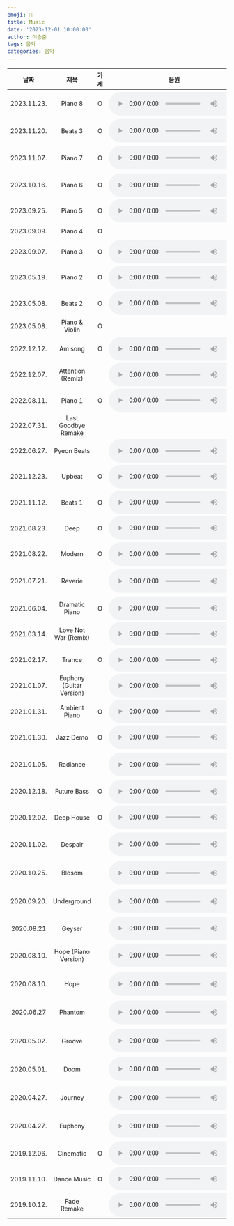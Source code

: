 ```yaml
---
emoji: 🎵
title: Music
date: '2023-12-01 10:00:00'
author: 이승준
tags: 음악
categories: 음악
---
```


<html>
<table>
    <thead>
        <th>날짜</th>
        <th>제목</th>
        <th>가제</th>
        <th>음원</th>
        <th>악보</th>
        <th>비고</th>
    </thead>
    <tbody>
        <tr>
            <td style="text-align: center; vertical-align: middle;">2023.11.23.</td>
            <td style="text-align: center; vertical-align: middle;">Piano 8</td>
            <td style="text-align: center; vertical-align: middle;">O</td>
            <td style="text-align: center; vertical-align: middle;">
                <audio style="vertical-align: middle;" controls>
                    <source src="/music/Piano_8.wav" type="audio/wav" />
                </audio>
            </td>
            <td style="padding: 3px 3px;">
                <a href="" onclick="window.open('/music/Piano_8.pdf')">
                    <img src="/PDF_file_icon.svg" /></a>
            </td>
            <td style="text-align: center; vertical-align: middle;"><b>최종본</b></td>
        </tr>
        <tr>
            <td style="text-align: center; vertical-align: middle;">2023.11.20.</td>
            <td style="text-align: center; vertical-align: middle;">Beats 3</td>
            <td style="text-align: center; vertical-align: middle;">O</td>
            <td style="text-align: center; vertical-align: middle;">
                <audio style="vertical-align: middle;" controls>
                    <source src="/music/Beats_3.wav" type="audio/wav" />
                </audio>
            </td>
            <td style="text-align: center; vertical-align: middle;"></td>
            <td style="text-align: center; vertical-align: middle;">데모</td>
        </tr>
        <tr>
            <td style="text-align: center; vertical-align: middle;">2023.11.07.</td>
            <td style="text-align: center; vertical-align: middle;">Piano 7</td>
            <td style="text-align: center; vertical-align: middle;">O</td>
            <td style="text-align: center; vertical-align: middle;">
                <audio style="vertical-align: middle;" controls>
                    <source src="/music/Piano_7.wav" type="audio/wav" />
                </audio>
            </td>
            <td style="padding: 3px 3px;">
                <a href="" onclick="window.open('/music/Piano_7.pdf')">
                    <img src="/PDF_file_icon.svg" /></a>
            </td>
            <td style="text-align: center; vertical-align: middle;"><b>최종본</b></td>
        </tr>
        <tr>
            <td style="text-align: center; vertical-align: middle;">2023.10.16.</td>
            <td style="text-align: center; vertical-align: middle;">Piano 6</td>
            <td style="text-align: center; vertical-align: middle;">O</td>
            <td style="text-align: center; vertical-align: middle;">
                <audio style="vertical-align: middle;" controls>
                    <source src="/music/Piano_6.m4a" type="audio/x-m4a" />
                </audio>
            </td>
            <td style="text-align: center; vertical-align: middle;"></td>
            <td style="text-align: center; vertical-align: middle;">데모</td>
        </tr>
        <tr>
            <td style="text-align: center; vertical-align: middle;">2023.09.25.</td>
            <td style="text-align: center; vertical-align: middle;">Piano 5</td>
            <td style="text-align: center; vertical-align: middle;">O</td>
            <td style="text-align: center; vertical-align: middle;">
                <audio style="vertical-align: middle;" controls>
                    <source src="/music/Piano_5.m4a" type="audio/x-m4a" />
                </audio>
            </td>
            <td style="padding: 3px 3px;">
                <a href="" onclick="window.open('/music/Piano_5.pdf')">
                    <img src="/PDF_file_icon.svg" /></a>
            </td>
            <td style="text-align: center; vertical-align: middle;"></td>
        </tr>
        <tr>
            <td style="text-align: center; vertical-align: middle;">2023.09.09.</td>
            <td style="text-align: center; vertical-align: middle;">Piano 4</td>
            <td style="text-align: center; vertical-align: middle;">O</td>
            <td style="text-align: center; vertical-align: middle;"></td>
            <td style="padding: 3px 3px;">
                <a href="" onclick="window.open('/music/Piano_4.pdf')">
                    <img src="/PDF_file_icon.svg" /></a>
            </td>
            <td style="text-align: center; vertical-align: middle;"></td>
        </tr>
        <tr>
            <td style="text-align: center; vertical-align: middle;">2023.09.07.</td>
            <td style="text-align: center; vertical-align: middle;">Piano 3</td>
            <td style="text-align: center; vertical-align: middle;">O</td>
            <td style="text-align: center; vertical-align: middle;">
                <audio style="vertical-align: middle;" controls>
                    <source src="/music/Piano_3.wav" type="audio/wav" />
                </audio>
            </td>
            <td style="text-align: center; vertical-align: middle;"></td>
            <td style="text-align: center; vertical-align: middle;">데모</td>
        </tr>
        <tr>
            <td style="text-align: center; vertical-align: middle;">2023.05.19.</td>
            <td style="text-align: center; vertical-align: middle;">Piano 2</td>
            <td style="text-align: center; vertical-align: middle;">O</td>
            <td style="text-align: center; vertical-align: middle;">
                <audio style="vertical-align: middle;" controls>
                    <source src="/music/Piano_2.wav" type="audio/wav" />
                </audio>
            </td>
            <td style="padding: 3px 3px;">
                <a href="" onclick="window.open('/music/Piano_2.pdf')">
                    <img src="/PDF_file_icon.svg" /></a>
            </td>
            <td style="text-align: center; vertical-align: middle;"></td>
        </tr>
        <tr>
            <td style="text-align: center; vertical-align: middle;">2023.05.08.</td>
            <td style="text-align: center; vertical-align: middle;">Beats 2</td>
            <td style="text-align: center; vertical-align: middle;">O</td>
            <td style="text-align: center; vertical-align: middle;">
                <audio style="vertical-align: middle;" controls>
                    <source src="/music/Beats_2.wav" type="audio/wav" />
                </audio>
            </td>
            <td style="text-align: center; vertical-align: middle;"></td>
            <td style="text-align: center; vertical-align: middle;">데모</td>
        </tr>
        <tr>
            <td style="text-align: center; vertical-align: middle;">2023.05.08.</td>
            <td style="text-align: center; vertical-align: middle;">Piano &amp; Violin</td>
            <td style="text-align: center; vertical-align: middle;">O</td>
            <td style="text-align: center; vertical-align: middle;"></td>
            <td style="text-align: center; vertical-align: middle;"></td>
            <td style="text-align: center; vertical-align: middle;">데모</td>
        </tr>
        <tr>
            <td style="text-align: center; vertical-align: middle;">2022.12.12.</td>
            <td style="text-align: center; vertical-align: middle;">Am song</td>
            <td style="text-align: center; vertical-align: middle;">O</td>
            <td style="text-align: center; vertical-align: middle;">
                <audio style="vertical-align: middle;" controls>
                    <source src="/music/A_sharp_m_song.wav" type="audio/wav" />
                </audio>
            </td>
            <td style="text-align: center; vertical-align: middle;"></td>
            <td style="text-align: center; vertical-align: middle;">데모</td>
        </tr>
        <tr>
            <td style="text-align: center; vertical-align: middle;">2022.12.07.</td>
            <td style="text-align: center; vertical-align: middle;">Attention (Remix)</td>
            <td style="text-align: center; vertical-align: middle;"></td>
            <td style="text-align: center; vertical-align: middle;">
                <audio style="vertical-align: middle;" controls>
                    <source src="/music/Attention_(Remix).wav" type="audio/wav" />
                </audio>
            </td>
            <td style="text-align: center; vertical-align: middle;"></td>
            <td style="text-align: center; vertical-align: middle;">데모</td>
        </tr>
        <tr>
            <td style="text-align: center; vertical-align: middle;">2022.08.11.</td>
            <td style="text-align: center; vertical-align: middle;">Piano 1</td>
            <td style="text-align: center; vertical-align: middle;">O</td>
            <td style="text-align: center; vertical-align: middle;">
                <audio style="vertical-align: middle;" controls>
                    <source src="/music/Piano_1.wav" type="audio/wav" />
                </audio>
            </td>
            <td style="text-align: center; vertical-align: middle;"></td>
            <td style="text-align: center; vertical-align: middle;">데모</td>
        </tr>
        <tr>
            <td style="text-align: center; vertical-align: middle;">2022.07.31.</td>
            <td style="text-align: center; vertical-align: middle;">Last Goodbye Remake</td>
            <td style="text-align: center; vertical-align: middle;"></td>
            <td style="text-align: center; vertical-align: middle;"></td>
            <td style="text-align: center; vertical-align: middle;"></td>
            <td style="text-align: center; vertical-align: middle;">데모</td>
        </tr>
        <tr>
            <td style="text-align: center; vertical-align: middle;">2022.06.27.</td>
            <td style="text-align: center; vertical-align: middle;">Pyeon Beats</td>
            <td style="text-align: center; vertical-align: middle;"></td>
            <td style="text-align: center; vertical-align: middle;">
                <audio style="vertical-align: middle;" controls>
                    <source src="/music/Pyeon_Beats.wav" type="audio/wav" />
                </audio>
            </td>
            <td style="text-align: center; vertical-align: middle;"></td>
            <td style="text-align: center; vertical-align: middle;">데모</td>
        </tr>
        <tr>
            <td style="text-align: center; vertical-align: middle;">2021.12.23.</td>
            <td style="text-align: center; vertical-align: middle;">Upbeat</td>
            <td style="text-align: center; vertical-align: middle;">O</td>
            <td style="text-align: center; vertical-align: middle;">
                <audio style="vertical-align: middle;" controls>
                    <source src="/music/Upbeat.wav" type="audio/wav" />
                </audio>
            </td>
            <td style="text-align: center; vertical-align: middle;"></td>
            <td style="text-align: center; vertical-align: middle;">데모</td>
        </tr>
        <tr>
            <td style="text-align: center; vertical-align: middle;">2021.11.12.</td>
            <td style="text-align: center; vertical-align: middle;">Beats 1</td>
            <td style="text-align: center; vertical-align: middle;">O</td>
            <td style="text-align: center; vertical-align: middle;">
                <audio style="vertical-align: middle;" controls>
                    <source src="/music/Beats_1.mp3" type="audio/mpeg" />
                </audio>
            </td>
            <td style="text-align: center; vertical-align: middle;"></td>
            <td style="text-align: center; vertical-align: middle;">데모</td>
        </tr>
        <tr>
            <td style="text-align: center; vertical-align: middle;">2021.08.23.</td>
            <td style="text-align: center; vertical-align: middle;">Deep</td>
            <td style="text-align: center; vertical-align: middle;">O</td>
            <td style="text-align: center; vertical-align: middle;">
                <audio style="vertical-align: middle;" controls>
                    <source src="/music/Deep.wav" type="audio/wav" />
                </audio>
            </td>
            <td style="text-align: center; vertical-align: middle;"></td>
            <td style="text-align: center; vertical-align: middle;">데모</td>
        </tr>
        <tr>
            <td style="text-align: center; vertical-align: middle;">2021.08.22.</td>
            <td style="text-align: center; vertical-align: middle;">Modern</td>
            <td style="text-align: center; vertical-align: middle;">O</td>
            <td style="text-align: center; vertical-align: middle;">
                <audio style="vertical-align: middle;" controls>
                    <source src="/music/Modern.m4a" type="audio/x-m4a" />
                </audio>
            </td>
            <td style="text-align: center; vertical-align: middle;"></td>
            <td style="text-align: center; vertical-align: middle;">데모</td>
        </tr>
        <tr>
            <td style="text-align: center; vertical-align: middle;">2021.07.21.</td>
            <td style="text-align: center; vertical-align: middle;">Reverie</td>
            <td style="text-align: center; vertical-align: middle;"></td>
            <td style="text-align: center; vertical-align: middle;">
                <audio style="vertical-align: middle;" controls>
                    <source src="/music/Reverie.wav" type="audio/wav" />
                </audio>
            </td>
            <td style="text-align: center; vertical-align: middle;"></td>
            <td style="text-align: center; vertical-align: middle;"><b>최종본</b></td>
        </tr>
        <tr>
            <td style="text-align: center; vertical-align: middle;">2021.06.04.</td>
            <td style="text-align: center; vertical-align: middle;">Dramatic Piano</td>
            <td style="text-align: center; vertical-align: middle;">O</td>
            <td style="text-align: center; vertical-align: middle;">
                <audio style="vertical-align: middle;" controls>
                    <source src="/music/Dramatic_Piano.m4a" type="audio/x-m4a" />
                </audio>
            </td>
            <td style="text-align: center; vertical-align: middle;"></td>
            <td style="text-align: center; vertical-align: middle;">데모</td>
        </tr>
        <tr>
            <td style="text-align: center; vertical-align: middle;">2021.03.14.</td>
            <td style="text-align: center; vertical-align: middle;">Love Not War (Remix)</td>
            <td style="text-align: center; vertical-align: middle;"></td>
            <td style="text-align: center; vertical-align: middle;">
                <audio style="vertical-align: middle;" controls>
                    <source src="/music/Love_Not_War_(Remix).mp3" type="audio/mpeg" />
                </audio>
            </td>
            <td style="text-align: center; vertical-align: middle;"></td>
            <td style="text-align: center; vertical-align: middle;">데모</td>
        </tr>
        <tr>
            <td style="text-align: center; vertical-align: middle;">2021.02.17.</td>
            <td style="text-align: center; vertical-align: middle;">Trance</td>
            <td style="text-align: center; vertical-align: middle;">O</td>
            <td style="text-align: center; vertical-align: middle;">
                <audio style="vertical-align: middle;" controls>
                    <source src="/music/Trance.mp3" type="audio/mpeg" />
                </audio>
            </td>
            <td style="text-align: center; vertical-align: middle;"></td>
            <td style="text-align: center; vertical-align: middle;">데모</td>
        </tr>
        <tr>
            <td style="text-align: center; vertical-align: middle;">2021.01.07.</td>
            <td style="text-align: center; vertical-align: middle;">Euphony (Guitar Version)</td>
            <td style="text-align: center; vertical-align: middle;"></td>
            <td style="text-align: center; vertical-align: middle;">
                <audio style="vertical-align: middle;" controls>
                    <source src="/music/Euphony_(Guitar_Version).wav" type="audio/wav" />
                </audio>
            </td>
            <td style="text-align: center; vertical-align: middle;"></td>
            <td style="text-align: center; vertical-align: middle;"></td>
        </tr>
        <tr>
            <td style="text-align: center; vertical-align: middle;">2021.01.31.</td>
            <td style="text-align: center; vertical-align: middle;">Ambient Piano</td>
            <td style="text-align: center; vertical-align: middle;">O</td>
            <td style="text-align: center; vertical-align: middle;">
                <audio style="vertical-align: middle;" controls>
                    <source src="/music/Ambient_Piano.mp3" type="audio/mpeg" />
                </audio>
            </td>
            <td style="text-align: center; vertical-align: middle;"></td>
            <td style="text-align: center; vertical-align: middle;">데모</td>
        </tr>
        <tr>
            <td style="text-align: center; vertical-align: middle;">2021.01.30.</td>
            <td style="text-align: center; vertical-align: middle;">Jazz Demo</td>
            <td style="text-align: center; vertical-align: middle;">O</td>
            <td style="text-align: center; vertical-align: middle;">
                <audio style="vertical-align: middle;" controls>
                    <source src="/music/Jazz_Demo.mp3" type="audio/mpeg" />
                </audio>
            </td>
            <td style="padding: 3px 3px;">
                <a href="" onclick="window.open('/music/Jazz_Demo.pdf')">
                    <img src="/PDF_file_icon.svg" /></a>
            </td>
            <td style="text-align: center; vertical-align: middle;">데모</td>
        </tr>
        <tr>
            <td style="text-align: center; vertical-align: middle;">2021.01.05.</td>
            <td style="text-align: center; vertical-align: middle;">Radiance</td>
            <td style="text-align: center; vertical-align: middle;"></td>
            <td style="text-align: center; vertical-align: middle;">
                <audio style="vertical-align: middle;" controls>
                    <source src="/music/Radiance.wav" type="audio/wav" />
                </audio>
            </td>
            <td style="text-align: center; vertical-align: middle;"></td>
            <td style="text-align: center; vertical-align: middle;"><b>최종본</b></td>
        </tr>
        <tr>
            <td style="text-align: center; vertical-align: middle;">2020.12.18.</td>
            <td style="text-align: center; vertical-align: middle;">Future Bass</td>
            <td style="text-align: center; vertical-align: middle;">O</td>
            <td style="text-align: center; vertical-align: middle;">
                <audio style="vertical-align: middle;" controls>
                    <source src="/music/Future_Bass.wav" type="audio/wav" />
                </audio>
            </td>
            <td style="text-align: center; vertical-align: middle;"></td>
            <td style="text-align: center; vertical-align: middle;">데모</td>
        </tr>
        <tr>
            <td style="text-align: center; vertical-align: middle;">2020.12.02.</td>
            <td style="text-align: center; vertical-align: middle;">Deep House</td>
            <td style="text-align: center; vertical-align: middle;">O</td>
            <td style="text-align: center; vertical-align: middle;">
                <audio style="vertical-align: middle;" controls>
                    <source src="/music/Deep_House.mp3" type="audio/mpeg" />
                </audio>
            </td>
            <td style="text-align: center; vertical-align: middle;"></td>
            <td style="text-align: center; vertical-align: middle;"></td>
        </tr>
        <tr>
            <td style="text-align: center; vertical-align: middle;">2020.11.02.</td>
            <td style="text-align: center; vertical-align: middle;">Despair</td>
            <td style="text-align: center; vertical-align: middle;"></td>
            <td style="text-align: center; vertical-align: middle;">
                <audio style="vertical-align: middle;" controls>
                    <source src="/music/Despair.mp3" type="audio/mpeg" />
                </audio>
            </td>
            <td style="padding: 3px 3px;">
                <a href="" onclick="window.open('/music/Despair.pdf')">
                    <img src="/PDF_file_icon.svg" /></a>
            </td>
            <td style="text-align: center; vertical-align: middle;"><b>최종본</b></td>
        </tr>
        <tr>
            <td style="text-align: center; vertical-align: middle;">2020.10.25.</td>
            <td style="text-align: center; vertical-align: middle;">Blosom</td>
            <td style="text-align: center; vertical-align: middle;"></td>
            <td style="text-align: center; vertical-align: middle;">
                <audio style="vertical-align: middle;" controls>
                    <source src="/music/Blossom.mp3" type="audio/mpeg" />
                </audio>
            </td>
            <td style="padding: 3px 3px;">
                <a href="" onclick="window.open('/music/Blossom.pdf')">
                    <img src="/PDF_file_icon.svg" /></a>
            </td>
            <td style="text-align: center; vertical-align: middle;"><b>최종본</b></td>
        </tr>
        <tr>
            <td style="text-align: center; vertical-align: middle;">2020.09.20.</td>
            <td style="text-align: center; vertical-align: middle;">Underground</td>
            <td style="text-align: center; vertical-align: middle;"></td>
            <td style="text-align: center; vertical-align: middle;">
                <audio style="vertical-align: middle;" controls>
                    <source src="/music/Underground.mp3" type="audio/mpeg" />
                </audio>
            </td>
            <td style="text-align: center; vertical-align: middle;"></td>
            <td style="text-align: center; vertical-align: middle;"><b>최종본</b></td>
        </tr>
        <tr>
            <td style="text-align: center; vertical-align: middle;">2020.08.21</td>
            <td style="text-align: center; vertical-align: middle;">Geyser</td>
            <td style="text-align: center; vertical-align: middle;"></td>
            <td style="text-align: center; vertical-align: middle;">
                <audio style="vertical-align: middle;" controls>
                    <source src="/music/Geyser.wav" type="audio/wav" />
                </audio>
            </td>
            <td style="text-align: center; vertical-align: middle;"></td>
            <td style="text-align: center; vertical-align: middle;"></td>
        </tr>
        <tr>
            <td style="text-align: center; vertical-align: middle;">2020.08.10.</td>
            <td style="text-align: center; vertical-align: middle;">Hope (Piano Version)</td>
            <td style="text-align: center; vertical-align: middle;"></td>
            <td style="text-align: center; vertical-align: middle;">
                <audio style="vertical-align: middle;" controls>
                    <source src="/music/Hope_(Piano_Version).mp3" type="audio/mpeg" />
                </audio>
            </td>
            <td style="padding: 3px 3px;">
                <a href="" onclick="window.open('/music/Hope.pdf')">
                    <img src="/PDF_file_icon.svg" /></a>
            </td>
            <td style="text-align: center; vertical-align: middle;"><b>최종본</b></td>
        </tr>
        <tr>
            <td style="text-align: center; vertical-align: middle;">2020.08.10.</td>
            <td style="text-align: center; vertical-align: middle;">Hope</td>
            <td style="text-align: center; vertical-align: middle;"></td>
            <td style="text-align: center; vertical-align: middle;">
                <audio style="vertical-align: middle;" controls>
                    <source src="/music/Hope.mp3" type="audio/mpeg" />
                </audio>
            </td>
            <td style="text-align: center; vertical-align: middle;"></td>
            <td style="text-align: center; vertical-align: middle;"><b>최종본</b></td>
        </tr>
        <tr>
            <td style="text-align: center; vertical-align: middle;">2020.06.27</td>
            <td style="text-align: center; vertical-align: middle;">Phantom</td>
            <td style="text-align: center; vertical-align: middle;"></td>
            <td style="text-align: center; vertical-align: middle;">
                <audio style="vertical-align: middle;" controls>
                    <source src="/music/Phantom.mp3" type="audio/mpeg" />
                </audio>
            </td>
            <td style="text-align: center; vertical-align: middle;"></td>
            <td style="text-align: center; vertical-align: middle;"><b>최종본</b></td>
        </tr>
        <tr>
            <td style="text-align: center; vertical-align: middle;">2020.05.02.</td>
            <td style="text-align: center; vertical-align: middle;">Groove</td>
            <td style="text-align: center; vertical-align: middle;"></td>
            <td style="text-align: center; vertical-align: middle;">
                <audio style="vertical-align: middle;" controls>
                    <source src="/music/Groove.mp3" type="audio/mpeg" />
                </audio>
            </td>
            <td style="text-align: center; vertical-align: middle;"></td>
            <td style="text-align: center; vertical-align: middle;"><b>최종본</b></td>
        </tr>
        <tr>
            <td style="text-align: center; vertical-align: middle;">2020.05.01.</td>
            <td style="text-align: center; vertical-align: middle;">Doom</td>
            <td style="text-align: center; vertical-align: middle;"></td>
            <td style="text-align: center; vertical-align: middle;">
                <audio style="vertical-align: middle;" controls>
                    <source src="/music/Doom.mp3" type="audio/mpeg" />
                </audio>
            </td>
            <td style="text-align: center; vertical-align: middle;"></td>
            <td style="text-align: center; vertical-align: middle;"><b>최종본</b></td>
        </tr>
        <tr>
            <td style="text-align: center; vertical-align: middle;">2020.04.27.</td>
            <td style="text-align: center; vertical-align: middle;">Journey</td>
            <td style="text-align: center; vertical-align: middle;"></td>
            <td style="text-align: center; vertical-align: middle;">
                <audio style="vertical-align: middle;" controls>
                    <source src="/music/Journey.mp3" type="audio/mpeg" />
                </audio>
            </td>
            <td style="padding: 3px 3px;">
                <a href="" onclick="window.open('/music/Journey.pdf')">
                    <img src="/PDF_file_icon.svg" /></a>
            </td>
            <td style="text-align: center; vertical-align: middle;"><b>최종본</b></td>
        </tr>
        <tr>
            <td style="text-align: center; vertical-align: middle;">2020.04.27.</td>
            <td style="text-align: center; vertical-align: middle;">Euphony</td>
            <td style="text-align: center; vertical-align: middle;"></td>
            <td style="text-align: center; vertical-align: middle;">
                <audio style="vertical-align: middle;" controls>
                    <source src="/music/Euphony.mp3" type="audio/mpeg" />
                </audio>
            </td>
            <td style="padding: 3px 3px;">
                <a href="" onclick="window.open('/music/Euphony.pdf')">
                    <img src="/PDF_file_icon.svg" /></a>
            </td>
            <td style="text-align: center; vertical-align: middle;"><b>최종본</b></td>
        </tr>
        <tr>
            <td style="text-align: center; vertical-align: middle;">2019.12.06.</td>
            <td style="text-align: center; vertical-align: middle;">Cinematic</td>
            <td style="text-align: center; vertical-align: middle;">O</td>
            <td style="text-align: center; vertical-align: middle;">
                <audio style="vertical-align: middle;" controls>
                    <source src="/music/Cinematic.wav" type="audio/wav" />
                </audio>
            </td>
            <td style="text-align: center; vertical-align: middle;"></td>
            <td style="text-align: center; vertical-align: middle;"></td>
        </tr>
        <tr>
            <td style="text-align: center; vertical-align: middle;">2019.11.10.</td>
            <td style="text-align: center; vertical-align: middle;">Dance Music</td>
            <td style="text-align: center; vertical-align: middle;">O</td>
            <td style="text-align: center; vertical-align: middle;">
                <audio style="vertical-align: middle;" controls>
                    <source src="/music/Dance_Music.mp3" type="audio/mpeg" />
                </audio>
            </td>
            <td style="text-align: center; vertical-align: middle;"></td>
            <td style="text-align: center; vertical-align: middle;"></td>
        </tr>
        <tr>
            <td style="text-align: center; vertical-align: middle;">2019.10.12.</td>
            <td style="text-align: center; vertical-align: middle;">Fade Remake</td>
            <td style="text-align: center; vertical-align: middle;"></td>
            <td style="text-align: center; vertical-align: middle;">
                <audio style="vertical-align: middle;" controls>
                    <source src="/music/Fade_Remake.mp3" type="audio/mpeg" />
                </audio>
            </td>
            <td style="text-align: center; vertical-align: middle;"></td>
            <td style="text-align: center; vertical-align: middle;"></td>
        </tr>
    </tbody>
</table>

</html>